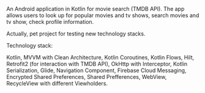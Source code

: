 An Android application in Kotlin for movie search (TMDB API). 
The app allows users to look up for popular movies and tv shows, search movies and tv show, check profile information.

Actually, pet project for testing new technology stacks.

Technology stack:

Kotlin, MVVM with Clean Architecture, Kotlin Coroutines, Kotlin Flows, Hilt, Retrofit2 (for interaction with TMDB API), OkHttp with Interceptor, Kotlin Serialization, Glide, Navigation Component, Firebase Cloud Messaging, Encrypted Shared Preferences, Shared Prefferences, WebView, RecycleView with different Viewholders.
